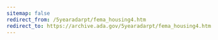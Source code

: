 ```yaml
---
sitemap: false 
redirect_from: /5yearadarpt/fema_housing4.htm 
redirect_to: https://archive.ada.gov/5yearadarpt/fema_housing4.htm 
---
```

